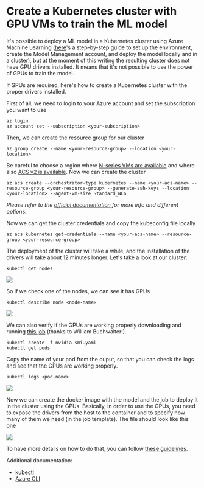 # Create a Kubernetes cluster with GPU VMs to train the ML model #

It's possible to deploy a ML model in a Kubernetes cluster using Azure Machine Learning ([here](https://docs.microsoft.com/en-us/azure/machine-learning/preview/deployment-setup-configuration)'s a step-by-step guide to set up the environment, create the Model Management account, and deploy the model locally and in a cluster), but at the moment of this writing the resulting cluster does not have GPU drivers installed. It means that it's not possible to use the power of GPUs to train the model. 

If GPUs are required, here's how to create a Kubernetes cluster with the proper drivers installed. 

First of all, we need to login to your Azure account and set the subscription you want to use 

    az login
    az account set --subscription <your-subscription>

Then, we can create the resource group for our cluster
    
    az group create --name <your-resource-group> --location <your-location>

Be careful to choose a region where [N-series VMs are available](https://azure.microsoft.com/en-us/regions/services/) and where also [ACS v2 is available](https://github.com/Azure/AKS/blob/master/preview_regions.md). Now we can create the cluster


    az acs create --orchestrator-type kubernetes --name <your-acs-name> --resource-group <your-resource-group> --generate-ssh-keys --location <your-location> --agent-vm-size Standard_NC6

*Please refer to the [official documentation]( https://docs.microsoft.com/en-us/cli/azure/acs?view=azure-cli-latest#az_acs_create) for more info and different options.*

Now we can get the cluster credentials and copy the kubeconfig file locally

    az acs kubernetes get-credentials --name <your-acs-name> --resource-group <your-resource-group>

The deployment of the cluster will take a while, and the installation of the drivers will take about 12 minutes longer. Let's take a look at our cluster:

    kubectl get nodes

![](img/screenshot1.jpg)

So if we check one of the nodes, we can see it has GPUs

    kubectl describe node <node-name>

![](img/screenshot2.png)

We can also verify if the GPUs are working properly downloading and running [this job](https://gist.github.com/wbuchwalter/c69ebba322781e8882f424e52833418c) (thanks to William Buchwalter!). 
    
    kubectl create -f nvidia-smi.yaml
    kubectl get pods
    
Copy the name of your pod from the ouput, so that you can check the logs and see that the GPUs are working properly.

    kubectl logs <pod-name>
    
![](img/screenshot3.png)

Now we can create the docker image with the model and the job to deploy it in the cluster using the GPUs. 
Basically, in order to use the GPUs, you need to expose the drivers from the host to the container and to specify how many of them we need (in the job template). The file should look like this one

![](img/screenshot4.jpg)

To have more details on how to do that, you can follow [these guidelines](https://github.com/Azure/acs-engine/blob/master/docs/kubernetes/gpu.md). 

Additional documentation:

- [kubectl](https://kubernetes.io/docs/tasks/tools/install-kubectl/)
- [Azure CLI](https://docs.microsoft.com/en-us/cli/azure/get-started-with-azure-cli?view=azure-cli-latest) 




